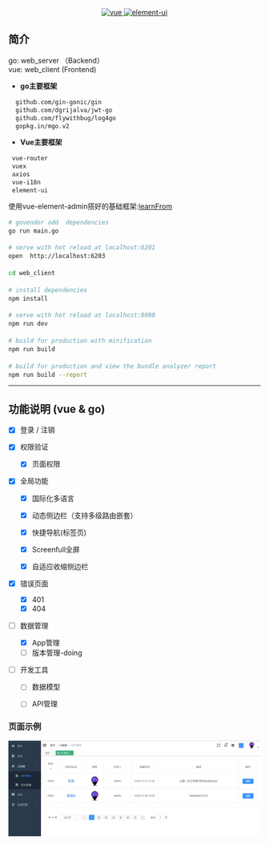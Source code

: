 
<p align="center">
  
</p>

<p align="center">
  <a href="https://github.com/vuejs/vue">
    <img src="https://img.shields.io/badge/vue-2.5.10-brightgreen.svg" alt="vue">
  </a>
  <a href="https://github.com/ElemeFE/element">
    <img src="https://img.shields.io/badge/element--ui-2.3.2-brightgreen.svg" alt="element-ui">
  </a>
</p>

## 简介

go: web_server （Backend）   
vue: web_client (Frontend)

- **go主要框架** 
``` 
  github.com/gin-gonic/gin
  github.com/dgrijalva/jwt-go
  github.com/flywithbug/log4go
  gopkg.in/mgo.v2
```
  
  
- **Vue主要框架**   
 ``` 
  vue-router
  vuex
  axios
  vue-i18n
  element-ui
 ```

使用vue-element-admin搭好的基础框架:[learnFrom](https://github.com/PanJiaChen/vue-element-admin/blob/master/README.zh-CN.md)

``` bash
# govendor add  dependencies
go run main.go

# serve with hot reload at localhost:6201
open  http://localhost:6203 

cd web_client

# install dependencies
npm install

# serve with hot reload at localhost:8080
npm run dev

# build for production with minification
npm run build

# build for production and view the bundle analyzer report
npm run build --report
```

-------------------------------
## 功能说明 (vue & go)
- [x] 登录 / 注销

- [x] 权限验证
  - [x] 页面权限  

- [x] 全局功能
  - [x] 国际化多语言
  - [x] 动态侧边栏（支持多级路由嵌套）
  - [x] 快捷导航(标签页)
  - [x] Screenfull全屏
  - [x] 自适应收缩侧边栏


- [x] 错误页面 
  - [x] 401 
  - [x] 404 

- [ ] 数据管理 
  - [x] App管理
  - [ ] 版本管理-doing

- [ ] 开发工具
  - [ ] 数据模型 
  - [ ] API管理
  
  
### 页面示例
![frontend](frontend/10EF2717-74AB-4175-8FFF-324D7A8204E7.png)   